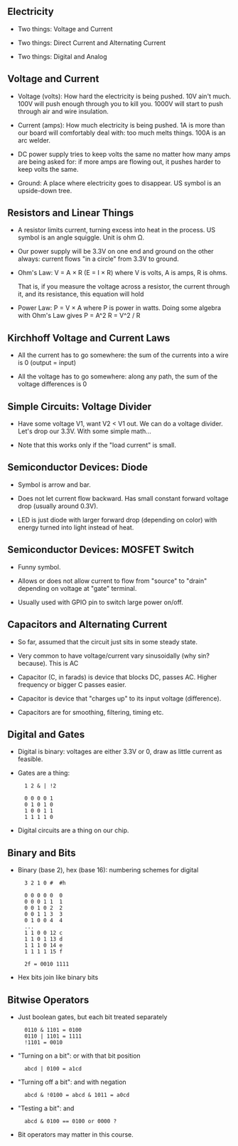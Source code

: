 ## Electricity

* Two things: Voltage and Current

* Two things: Direct Current and Alternating Current

* Two things: Digital and Analog


## Voltage and Current

* Voltage (volts): How hard the electricity is being pushed.
  10V ain't much. 100V will push enough through you to kill
  you. 1000V will start to push through air and wire
  insulation.

* Current (amps): How much electricity is being pushed. 1A
  is more than our board will comfortably deal with: too
  much melts things. 100A is an arc welder.

* DC power supply tries to keep volts the same no matter how
  many amps are being asked for: if more amps are flowing
  out, it pushes harder to keep volts the same.

* Ground: A place where electricity goes to
  disappear. US symbol is an upside-down tree.

## Resistors and Linear Things

* A resistor limits current, turning excess into heat in the
  process. US symbol is an angle squiggle. Unit is ohm Ω.

* Our power supply will be 3.3V on one end and ground on the
  other always: current flows "in a circle" from 3.3V to ground.

* Ohm's Law: V = A × R (E = I × R) where V is volts, A is amps, R is ohms.

  That is, if you measure the voltage across a resistor, the
  current through it, and its resistance, this equation will hold

* Power Law: P = V × A where P is power in watts. Doing some
  algebra with Ohm's Law gives P = A^2 R = V^2 / R

## Kirchhoff Voltage and Current Laws

* All the current has to go somewhere: the sum of the
  currents into a wire is 0 (output = input)

* All the voltage has to go somewhere: along any path, the
  sum of the voltage differences is 0

## Simple Circuits: Voltage Divider

* Have some voltage V1, want V2 < V1 out. We can do a
  voltage divider. Let's drop our 3.3V. With some
  simple math…

* Note that this works only if the "load current" is small.

## Semiconductor Devices: Diode

* Symbol is arrow and bar.

* Does not let current flow backward. Has small constant
  forward voltage drop (usually around 0.3V).
  
* LED is just diode with larger forward drop (depending on
  color) with energy turned into light instead of heat.
  
## Semiconductor Devices: MOSFET Switch

* Funny symbol.

* Allows or does not allow current to flow from "source" to
  "drain" depending on voltage at "gate" terminal.

* Usually used with GPIO pin to switch large power on/off.

## Capacitors and Alternating Current

* So far, assumed that the circuit just sits in some steady state.

* Very common to have voltage/current vary sinusoidally (why
  sin? because). This is AC

* Capacitor (C, in farads) is device that blocks DC, passes
  AC. Higher frequency or bigger C passes easier.

* Capacitor is device that "charges up" to its input voltage
  (difference).
  
* Capacitors are for smoothing, filtering, timing etc.

## Digital and Gates

* Digital is binary: voltages are either 3.3V or 0, draw as
  little current as feasible.
  
* Gates are a thing:

        1 2 & | !2

        0 0 0 0 1
        0 1 0 1 0
        1 0 0 1 1
        1 1 1 1 0

* Digital circuits are a thing on our chip.

## Binary and Bits

* Binary (base 2), hex (base 16): numbering schemes for
  digital

        3 2 1 0 #  #h
        
        0 0 0 0 0  0
        0 0 0 1 1  1
        0 0 1 0 2  2
        0 0 1 1 3  3
        0 1 0 0 4  4
        ...
        1 1 0 0 12 c
        1 1 0 1 13 d
        1 1 1 0 14 e
        1 1 1 1 15 f
        
        2f = 0010 1111

* Hex bits join like binary bits

## Bitwise Operators

* Just boolean gates, but each bit treated separately

        0110 & 1101 = 0100
        0110 | 1101 = 1111
        !1101 = 0010

* "Turning on a bit": or with that bit position

        abcd | 0100 = a1cd

* "Turning off a bit": and with negation

        abcd & !0100 = abcd & 1011 = a0cd

* "Testing a bit": and

        abcd & 0100 == 0100 or 0000 ?

* Bit operators may matter in this course.
